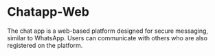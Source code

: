 # Chatapp-Web
The chat app is a web-based platform designed for secure messaging, similar to WhatsApp. Users can communicate with others who are also registered on the platform.

